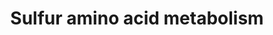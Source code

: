 ---
annotations:
- type: Pathway Ontology
  value: amino acid metabolic pathway
authors:
- ReactomeTeam
- Fehrhart
description: The main sulfur amino acids are methionine, cysteine, homocysteine and
  taurine. Of these, the first two are proteinogenic.<br><br>This group of reactions
  contains all processes that 1) break down sulfur amino acids, 2) interconvert between
  them, and 3) synthesize them from solved sulfide which comes from sulfate assimilation
  and reduction. Only plants and microorganisms employ all processes. Humans cannot
  de novo synthesize any sulfur amino acid, nor convert cysteine to methionine (Brosnan
  & Brosnan, 2006).  View original pathway at:[http://www.reactome.org/PathwayBrowser/#DIAGRAM=1614635
  Reactome].
last-edited: 2018-10-31
organisms:
- Homo sapiens
redirect_from:
- /index.php/Pathway:WP3574
- /instance/WP3574
schema-jsonld:
- '@context': https://schema.org/
  '@id': https://wikipathways.github.io/pathways/WP3574.html
  '@type': Dataset
  creator:
    '@type': Organization
    name: WikiPathways
  description: The main sulfur amino acids are methionine, cysteine, homocysteine
    and taurine. Of these, the first two are proteinogenic.<br><br>This group of reactions
    contains all processes that 1) break down sulfur amino acids, 2) interconvert
    between them, and 3) synthesize them from solved sulfide which comes from sulfate
    assimilation and reduction. Only plants and microorganisms employ all processes.
    Humans cannot de novo synthesize any sulfur amino acid, nor convert cysteine to
    methionine (Brosnan & Brosnan, 2006).  View original pathway at:[http://www.reactome.org/PathwayBrowser/#DIAGRAM=1614635
    Reactome].
  keywords:
  - 'Mg2+ '
  - 'Fe2+ '
  - sulfanegen
  - 'MoCo (dioxyo) '
  - HCOOH
  - CysS248-MPST:TXN2
  - 'CSAD '
  - SLC25A10
  - Ade-Rib
  - 'heme '
  - APIP:Zn++
  - QH2
  - CBS tetramer
  - L-Cys
  - 'TXN2 '
  - 'MTAP '
  - H2O2
  - H2O
  - 'PXLP '
  - 'MTRR '
  - O2
  - 3-Sulfinoalanine
  - MAT1A multimers
  - MTRIBUP
  - 2,3-DMPP
  - NADH
  - E1:Mg++
  - 3MPYR
  - BHMT2:Zn2+ tetramer
  - GOT1 dimer
  - NH3
  - GSH
  - HCYS
  - GSSG
  - 2xHC-SQRDL(1-450)
  - 'GADL1 '
  - TAU
  - 2OG
  - HTAUDH
  - CysS-SQRDL(1-450)
  - 'PXLP-GOT2 '
  - 'K+ '
  - 'AHCY '
  - NAD+
  - CSA
  - TST
  - 'GOT1 '
  - 2-Oxoacid
  - CoQ
  - GADL1:PXLP
  - 2AET
  - AdoMet
  - HLAN
  - Ade
  - MTRR:MTR(cob(I)alamin)
  - H2S
  - 'BHMT '
  - S2O3(2-)
  - ATP
  - ARD:Fe++
  - MTAP trimer
  - 4MTOBUTA
  - BHMT:Zn2+ tetramer
  - MPST
  - CDO1:Fe2+
  - 'ADI1 '
  - SQR:FAD
  - AHCY:NAD+ tetramer
  - ETHE1:2Zn2+
  - SO3(2-)
  - CSAD dimer
  - holo-SUOX
  - 'FMN '
  - 'ENOPH1 '
  - 'CTH '
  - CTH tetramer:PXLP
  - HSO3-
  - sulfite(2-)
  - L-Met
  - 'Zn2+ '
  - L-Lanthionine
  - ADO:Fe2+
  - 'NAD+ '
  - SMM
  - 'SUOX '
  - 'FAD '
  - L-amino acid
  - 'MAT1A '
  - HTAU
  - 'ETHE1 '
  - '2xHC-SQRDL(1-450) '
  - PPi
  - L-Cystathionine
  - AdoHcy
  - 'ADO '
  - SO4(2-)
  - L-Glu
  - CO2
  - L-Ser
  - Pi
  - 'MeCbl '
  - MRI1
  - BET
  - 2OBUTA
  - 'CysS248-MPST '
  - HCN
  - GOT2 dimer
  - TSTD1
  - 'MTR '
  - HSCN
  - Acireductone
  - 'CDO1 '
  - 'PXLP-CBS '
  - 'cob(I)alamin '
  - CysS248-MPST
  - MTAD
  - TXN2
  - DMGLY
  - MTRIBP
  - PYR
  - MAL
  - HC-TXN2
  - 'BHMT2 '
  - H+
  - MTRR:MTR(MeCbl)
  - SQRDL(1-450)
  - 'APIP '
  license: CC0
  name: Sulfur amino acid metabolism
seo: CreativeWork
title: Sulfur amino acid metabolism
wpid: WP3574
---